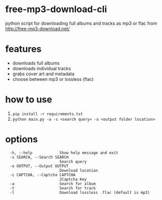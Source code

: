 # free-mp3-download-cli

python script for downloading full albums and tracks as mp3 or flac from http://free-mp3-download.net/

# features
* downloads full albums
* downloads individual tracks
* grabs cover art and metadata
* choose between mp3 or lossless (flac)

# how to use

1. `pip install -r requirements.txt`
2. `python main.py -a -s <search query> -o <output folder location>`

# options

```
  -h, --help            Show help message and exit
  -s SEARCH, --Search SEARCH
                        Search query
  -o OUTPUT, --Output OUTPUT
                        Download location
  -c CAPTCHA, --Captcha CAPTCHA
                        2Captcha Key
  -a                    Search for album
  -t                    Search for track
  -l                    Download lossless .flac (default is mp3)
```
